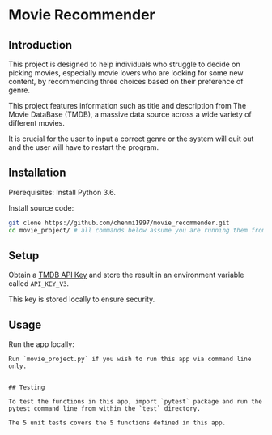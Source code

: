 # Movie Recommender

## Introduction

This project is designed to help individuals who struggle to decide on picking movies, especially movie lovers who are looking for some new content, by recommending three choices based on their preference of genre.

This project features information such as title and description from The Movie DataBase (TMDB), a massive data source across a wide variety of different movies. 

It is crucial for the user to input a correct genre or the system will quit out and the user will have to restart the program.


## Installation

Prerequisites: Install Python 3.6.

Install source code:

```sh
git clone https://github.com/chenmi1997/movie_recommender.git
cd movie_project/ # all commands below assume you are running them from this repository's root directory
```


## Setup

Obtain a [TMDB API Key](https://www.themoviedb.org/documentation/api) and store the result in an environment variable called `API_KEY_V3`. 

This key is stored locally to ensure security.

## Usage

Run the app locally:

```
Run `movie_project.py` if you wish to run this app via command line only.


## Testing

To test the functions in this app, import `pytest` package and run the pytest command line from within the `test` directory.

The 5 unit tests covers the 5 functions defined in this app. 
